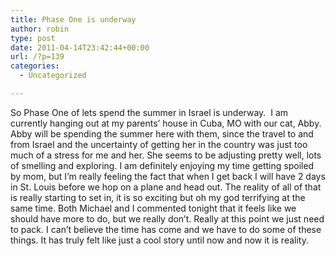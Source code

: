 ```yaml
---
title: Phase One is underway
author: robin
type: post
date: 2011-04-14T23:42:44+00:00
url: /?p=139
categories:
  - Uncategorized

---
```

So Phase One of lets spend the summer in Israel is underway.  I am currently hanging out at my parents&#8217; house in Cuba, MO with our cat, Abby. Abby will be spending the summer here with them, since the travel to and from Israel and the uncertainty of getting her in the country was just too much of a stress for me and her. She seems to be adjusting pretty well, lots of smelling and exploring. I am definitely enjoying my time getting spoiled by mom, but I&#8217;m really feeling the fact that when I get back I will have 2 days in St. Louis before we hop on a plane and head out. The reality of all of that is really starting to set in, it is so exciting but oh my god terrifying at the same time. Both Michael and I commented tonight that it feels like we should have more to do, but we really don&#8217;t. Really at this point we just need to pack. I can&#8217;t believe the time has come and we have to do some of these things. It has truly felt like just a cool story until now and now it is reality.